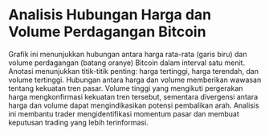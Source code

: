 # Analisis Hubungan Harga dan Volume Perdagangan Bitcoin

Grafik ini menunjukkan hubungan antara harga rata-rata (garis biru) dan volume perdagangan (batang oranye) Bitcoin dalam interval satu menit. Anotasi menunjukkan titik-titik penting: harga tertinggi, harga terendah, dan volume tertinggi. Hubungan antara harga dan volume memberikan wawasan tentang kekuatan tren pasar. Volume tinggi yang mengikuti pergerakan harga mengkonfirmasi kekuatan tren tersebut, sementara divergensi antara harga dan volume dapat mengindikasikan potensi pembalikan arah. Analisis ini membantu trader mengidentifikasi momentum pasar dan membuat keputusan trading yang lebih terinformasi.
